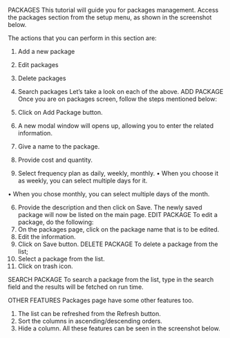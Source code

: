 PACKAGES
This tutorial will guide you for packages management. Access the packages section from the setup menu, as shown in the screenshot below.
 
 The actions that you can perform in this section are:
1.	Add a new package
2.	Edit packages
3.	Delete packages
4.	Search packages
Let’s take a look on each of the above.
ADD PACKAGE
Once you are on packages screen, follow the steps mentioned below:
1.	Click on Add Package button.
 
2.	A new modal window will opens up, allowing you to enter the related information.
 
3.	Give a name to the package.
4.	Provide cost and quantity.
5.	Select frequency plan as daily, weekly, monthly.
•	When you choose it as weekly, you can select multiple days for it.
 
•	When you chose monthly, you can select multiple days of the month.
 
6.	Provide the description and then click on Save.
The newly saved package will now be listed on the main page.
EDIT PACKAGE
To edit a package, do the following:
1.	On the packages page, click on the package name that is to be edited.
2.	Edit the information.
3.	Click on Save button.
DELETE PACKAGE
To delete a package from the list;
1.	Select a package from the list.
2.	Click on trash icon.

 
SEARCH PACKAGE
To search a package from the list, type in the search field and the results will be fetched on run time.
 


OTHER FEATURES
Packages page have some other features too.
1.	The list can be refreshed from the Refresh button.
2.	Sort the columns in ascending/descending orders.
3.	Hide a column.
All these features can be seen in the screenshot below.
 
